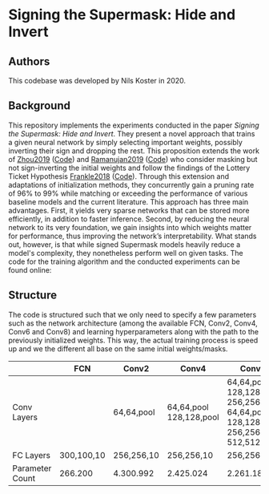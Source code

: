 # Signing the Supermask: Hide and Invert

## Authors

This codebase was developed by Nils Koster in 2020.

## Background
This repository implements the experiments conducted in the paper *Signing the Supermask: Hide and Invert*.
They present a novel approach that trains a given neural network by simply selecting important weights, possibly inverting their sign and dropping the rest.
This proposition extends the work of [Zhou2019](https://arxiv.org/abs/1905.01067) ([Code](https://github.com/uber-research/deconstructing-lottery-tickets)) and [Ramanujan2019](https://arxiv.org/abs/1911.13299) ([Code](https://github.com/allenai/hidden-networks)) who consider masking but not sign-inverting the initial weights and follow the findings of the Lottery Ticket Hypothesis [Frankle2018](https://arxiv.org/abs/1803.03635) ([Code](https://github.com/google-research/lottery-ticket-hypothesis)).
Through this extension and adaptations of initialization methods, they concurrently gain a pruning rate of 96% to 99% while matching or exceeding the performance of various baseline models and the current literature.
This approach has three main advantages.
First, it yields very sparse networks that can be stored more efficiently, in addition to faster inference.
Second, by reducing the neural network to its very foundation, we gain insights into which weights matter for performance, thus improving the network’s interpretability. 
What stands out, however, is that while signed Supermask models heavily reduce a model's complexity, they nonetheless perform well on given tasks.
The code for the training algorithm and the conducted experiments can be found online:

## Structure

The code is structured such that we only need to specify a few parameters such as the network architecture (among the available FCN, Conv2, Conv4, Conv6 and Conv8) and learning hyperparameters along with the path to the previously initialized weights. This way, the actual training process is speed up and we the different all base on the same initial weights/masks.

|             | FCN | Conv2 | Conv4 | Conv6 | Conv 8
|------------ | --- | ----- | ----- | ----- | ----- 
| Conv <br/> Layers | | 64,64,pool | 64,64,pool <br/> 128,128,pool | 64,64,pool <br/> 128,128,pool <br/> 256,256,pool <br/> 64,64,pool <br/> 128,128,pool <br/> 256,256,pool <br/> 512,512,pool 
| FC Layers | 300,100,10 | 256,256,10 | 256,256,10 | 256,256,10 | 256,256,10 
| Parameter Count | 266.200 | 4.300.992 | 2.425.024 | 2.261.184 | 5.275.840
